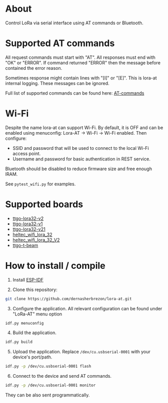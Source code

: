 # About

Control LoRa via serial interface using AT commands or Bluetooth.

# Supported AT commands

All request commands must start with "AT". All responses must end with "OK" or "ERROR". If command returned "ERROR" then the message before contained the error reason.

Sometimes response might contain lines with "[I]" or "[E]". This is lora-at internal logging. These messages can be ignored.

Full list of supported commands can be found here: [AT-commands](https://github.com/dernasherbrezon/lora-at/wiki/AT-commands)

# Wi-Fi

Despite the name lora-at can support Wi-Fi. By default, it is OFF and can be enabled using menuconfig: Lora-AT -> Wi-Fi -> Wi-Fi enabled. Then configure:

 * SSID and password that will be used to connect to the local Wi-Fi access point.
 * Username and password for basic authentication in REST service.

Bluetooth should be disabled to reduce firmware size and free enough IRAM. 

See ```pytest_wifi.py``` for examples. 

# Supported boards

 * [ttgo-lora32-v2](https://docs.platformio.org/en/latest/boards/espressif32/ttgo-lora32-v2.html)
 * [ttgo-lora32-v1](https://docs.platformio.org/en/latest/boards/espressif32/ttgo-lora32-v1.html)
 * [ttgo-lora32-v21](https://docs.platformio.org/en/latest/boards/espressif32/ttgo-lora32-v21.html)
 * [heltec_wifi_lora_32](https://docs.platformio.org/en/latest/boards/espressif32/heltec_wifi_lora_32.html)
 * [heltec_wifi_lora_32_V2](https://docs.platformio.org/en/latest/boards/espressif32/heltec_wifi_lora_32_V2.html)
 * [ttgo-t-beam](https://docs.platformio.org/en/latest/boards/espressif32/ttgo-t-beam.html)

# How to install / compile

1. Install [ESP-IDF](https://docs.espressif.com/projects/esp-idf/en/latest/esp32/get-started/)

2. Clone this repository:

```bash
git clone https://github.com/dernasherbrezon/lora-at.git
```

3. Configure the application. All relevant configuration can be found under "LoRa-AT" menu option

```bash
idf.py menuconfig
```

4. Build the application.

```bash
idf.py build
```

5. Upload the application. Replace ```/dev/cu.usbserial-0001``` with your device's port/path.

```bash
idf.py -p /dev/cu.usbserial-0001 flash
```

6. Connect to the device and send AT commands.

```bash
idf.py -p /dev/cu.usbserial-0001 monitor
```

They can be also sent programmatically.
